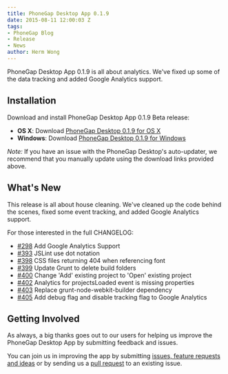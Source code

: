 ```yaml
---
title: PhoneGap Desktop App 0.1.9
date: 2015-08-11 12:00:03 Z
tags:
- PhoneGap Blog
- Release
- News
author: Herm Wong
---
```


PhoneGap Desktop App 0.1.9 is all about analytics. We've fixed up some of the data tracking and added Google Analytics support.

## Installation

Download and install PhoneGap Desktop App 0.1.9 Beta release:

- __OS X__: Download [PhoneGap Desktop 0.1.9 for OS X](https://github.com/phonegap/phonegap-app-desktop/releases/download/0.1.9/PhoneGapDesktop.dmg)
- __Windows__: Download [PhoneGap Desktop 0.1.9 for Windows](https://github.com/phonegap/phonegap-app-desktop/releases/download/0.1.9/PhoneGapSetup.exe)

_Note:_ If you have an issue with the PhoneGap Desktop's auto-updater, we recommend that you manually update using the download links provided above.

## What's New

This release is all about house cleaning. We've cleaned up the code behind the scenes, fixed some event tracking, and added Google Analytics support.

For those interested in the full CHANGELOG:

- [#298](https://github.com/phonegap/phonegap-app-desktop/issues/298) Add Google Analytics Support
- [#393](https://github.com/phonegap/phonegap-app-desktop/issues/393) JSLint use dot notation
- [#398](https://github.com/phonegap/phonegap-app-desktop/issues/398) CSS files returning 404 when referencing font
- [#399](https://github.com/phonegap/phonegap-app-desktop/issues/399) Update Grunt to delete build folders
- [#400](https://github.com/phonegap/phonegap-app-desktop/issues/400) Change 'Add' existing project to 'Open' existing project
- [#402](https://github.com/phonegap/phonegap-app-desktop/issues/402) Analytics for projectsLoaded event is missing properties
- [#403](https://github.com/phonegap/phonegap-app-desktop/issues/403) Replace grunt-node-webkit-builder dependency
- [#405](https://github.com/phonegap/phonegap-app-desktop/issues/405) Add debug flag and disable tracking flag to Google Analytics

## Getting Involved

As always, a big thanks goes out to our users for helping us improve the PhoneGap Desktop App by submitting feedback and issues.

You can join us in improving the app by submitting [issues, feature requests and ideas](https://github.com/phonegap/phonegap-app-desktop/issues) or by sending us a [pull request](https://github.com/phonegap/phonegap-app-desktop) to an existing issue.

